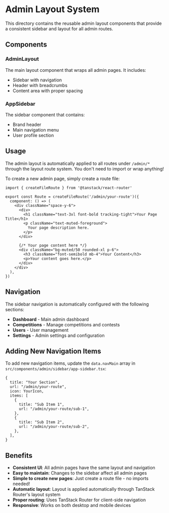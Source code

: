 # Admin Layout System

This directory contains the reusable admin layout components that provide a consistent sidebar and layout for all admin routes.

## Components

### AdminLayout
The main layout component that wraps all admin pages. It includes:
- Sidebar with navigation
- Header with breadcrumbs
- Content area with proper spacing

### AppSidebar
The sidebar component that contains:
- Brand header
- Main navigation menu
- User profile section

## Usage

The admin layout is automatically applied to all routes under `/admin/*` through the layout route system. You don't need to import or wrap anything!

To create a new admin page, simply create a route file:

```tsx
import { createFileRoute } from '@tanstack/react-router'

export const Route = createFileRoute('/admin/your-route')({
  component: () => (
    <div className="space-y-6">
      <div>
        <h1 className="text-3xl font-bold tracking-tight">Your Page Title</h1>
        <p className="text-muted-foreground">
          Your page description here.
        </p>
      </div>
      
      {/* Your page content here */}
      <div className="bg-muted/50 rounded-xl p-6">
        <h3 className="font-semibold mb-4">Your Content</h3>
        <p>Your content goes here.</p>
      </div>
    </div>
  ),
})
```

## Navigation

The sidebar navigation is automatically configured with the following sections:
- **Dashboard** - Main admin dashboard
- **Competitions** - Manage competitions and contests
- **Users** - User management
- **Settings** - Admin settings and configuration

## Adding New Navigation Items

To add new navigation items, update the `data.navMain` array in `src/components/admin/sidebar/app-sidebar.tsx`:

```tsx
{
  title: "Your Section",
  url: "/admin/your-route",
  icon: YourIcon,
  items: [
    {
      title: "Sub Item 1",
      url: "/admin/your-route/sub-1",
    },
    {
      title: "Sub Item 2", 
      url: "/admin/your-route/sub-2",
    },
  ],
}
```

## Benefits

- **Consistent UI**: All admin pages have the same layout and navigation
- **Easy to maintain**: Changes to the sidebar affect all admin pages
- **Simple to create new pages**: Just create a route file - no imports needed!
- **Automatic layout**: Layout is applied automatically through TanStack Router's layout system
- **Proper routing**: Uses TanStack Router for client-side navigation
- **Responsive**: Works on both desktop and mobile devices
